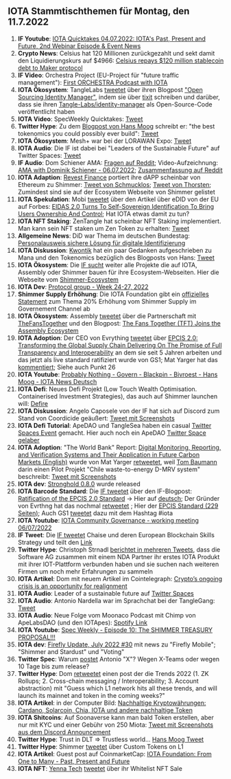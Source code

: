 ## IOTA Stammtischthemen für Montag, den 11.7.2022

1. **IF Youtube**: [IOTA Quicktakes 04.07.2022: IOTA's Past, Present and Future, 2nd Webinar Episode & Event News](https://www.youtube.com/watch?v=N4JjTWBEAGs)
2. **Crypto News**: Celsius hat 120 Millionen zurückgezahlt und sekt damit den Liquidierungskurs auf $4966: [Celsius repays $120 million stablecoin debt to Maker protocol](https://www.theblock.co/post/155751/celsius-repays-120-million-stablecoin-debt-to-maker-protocol?utm_source=twitter&utm_medium=social)
3. **IF Video**: Orchestra Project (EU-Project für "future traffic management"): [First ORCHESTRA Podcast with IOTA](https://orchestra2020.eu/first-orchestra-podcast-with-iota/)
4. **IOTA Ökosystem**: TangleLabs [tweetet](https://twitter.com/Tangle_Labs/status/1543982686246780929?s=20&t=d-WHuo7iaKFkf8PJ0AyMFw) über ihren Blogpost ["Open Sourcing Identity Manager"](https://blog.tanglelabs.io/identitymanager-release/), indem sie über [tixit](https://tixit.live/) schreiben und darüber, dass sie ihren [Tangle-Labs/identity-manager](https://github.com/Tangle-Labs/identity-manager) als Open-Source-Code veröffentlicht haben
5. **IOTA Video**: SpecWeekly Quicktakes: [Tweet](https://twitter.com/SpecWeekly/status/1544222552779739136?s=20&t=d-WHuo7iaKFkf8PJ0AyMFw)
6. **Twitter Hype**: Zu dem [Blogpost von Hans Moog](https://husqy.medium.com/the-trust-machine-part5-dlts-existential-crisis-tokenomics-and-mana-645a2ae8dbd8) schreibt er: "the best tokenomics you could possibly ever build": [Tweet](https://twitter.com/hus_qy/status/1543962580380696576?s=20&t=d-WHuo7iaKFkf8PJ0AyMFw)
7. **IOTA Ökosystem**: Mesh+ war bei der LORAWAN Expo: [Tweet](https://twitter.com/ChirpIoT/status/1534190679945105410?s=20&t=LS-6JQXazG9khIJAQtb5oA)
8. **IOTA Audio**: Die IF ist dabei bei "Leaders of the Sustainable Future" auf Twitter Spaces: [Tweet](https://twitter.com/iota/status/1544245959378587648?s=20&t=d-WHuo7iaKFkf8PJ0AyMFw)
9. **IF Audio**: Dom Schiener AMA: [Fragen auf Reddit](https://www.reddit.com/r/Iota/comments/vr47c5/ama_with_dominik_schiener_july_6th_2022/); Video-Aufzeichnung: [AMA with Dominik Schiener - 06.07.2022](https://www.youtube.com/watch?v=cn6wsSN_9hk); [Zusammenfassung auf Reddit](https://www.reddit.com/r/Iota/comments/vsx72q/daily_degen_newsletter_presents_summary_of_iota/)
10. **IOTA Adaption**: [Revest Finance](https://twitter.com/RevestFinance) portiert ihre dAPP scheinbar von Ethereum zu Shimmer: [Tweet von Schmucklos](https://twitter.com/Schmucklos_/status/1544395337586057219?s=20); [Tweet von Thorsten](https://twitter.com/theissler/status/1544369482533052424?s=20); Zumindest sind sie auf der Ecosystem Webseite von Shimmer gelistet
11. **IOTA Spekulation**: Mobi [tweetet](https://twitter.com/dltMOBI/status/1544446873397628929?s=20) über den Artikel über eDID von der EU auf Forbes: [EIDAS 2.0 Turns To Self-Sovereign Identification To Bring Users Ownership And Control](https://www.forbes.com/sites/alastairjohnson/2022/07/05/eidas-20-turns-to-self-sovereign-identification-to-bring-users-ownership-and-control/?sh=fc189597f07e); Hat IOTA etwas damit zu tun?
12. **IOTA NFT Staking**: ZenTangle hat scheinbar NFT Staking implementiert. Man kann sein NFT staken um Zen Token zu erhalten: [Tweet](https://twitter.com/zentangle_io/status/1544407863778373632?s=20)
13. **Allgemeine News**: DiD war Thema im deutschen Bundestag: [Personalausweis sichere Lösung für digitale Identifizierung](https://www.bundestag.de/dokumente/textarchiv/2022/kw27-pa-digitales-identitaeten-901172)
14. **IOTA Diskussion**: [Kwontik](https://twitter.com/Kwontik) hat ein paar Gedanken aufgeschrieben zu Mana und den Tokenomics bezüglich des Blogposts von Hans: [Tweet](https://twitter.com/Kwontik/status/1544447882308325377?s=20&t=4WXZdcgVpzzcLtN1GGYnvg)
15. **IOTA Ökosystem**: Die [IF sucht](https://twitter.com/iota/status/1544410795525775360?s=20&t=4WXZdcgVpzzcLtN1GGYnvg) weiter alle Projekte die auf IOTA, Assembly oder Shimmer bauen für ihre Ecosystem-Webseiten. Hier die Webseite vom [Shimmer-Ecosystem](https://shimmer.network/ecosystem)
16. **IOTA Dev**: [Protocol group - Week 24-27, 2022](https://github.com/iotaledger/research-updates/discussions/41)
17. **Shimmer Supply Erhöhung**: Die IOTA Foundation gibt ein [offizielles Statement](https://govern.iota.org/t/discussion-follow-up-proposal-to-the-establishment-of-a-shimmer-ecosystem-fund/1315/49) zum Thema 20% Erhöhung vom Shimmer Supply im Governement Channel ab
18. **IOTA Ökosystem**: Assembly [tweetet](https://twitter.com/assembly_net/status/1544667494698344449?s=20&t=_ojBA7Cuoqx7mJbx5HXKKA) über die Partnerschaft mit [TheFansTogether](https://twitter.com/TheFansTogether) und den Blogpost: [The Fans Together (TFT) Joins the Assembly Ecosystem](https://blog.assembly.sc/the-fans-together-tft-joins-the-assembly-ecosystem/)
19. **IOTA Adoption**: Der CEO von Evrything [tweetet](https://twitter.com/domguinard/status/1544731021656170498?s=20&t=2tvOwQaUWMNVifrBULcXCg) über [EPCIS 2.0: Transforming the Global Supply Chain Delivering On The Promise of Full Transparency and Interoperability](https://domguinard.medium.com/epcis-2-0-transforming-the-global-supply-chain-delivering-on-the-promise-of-full-transparency-and-2713b1194a3f) an dem sie seit 5 Jahren arbeiten und das jetzt als live standard ratifiziert wurde von GS1; Mat Yarger hat das [kommentiert](https://twitter.com/Mat_Yarger/status/1544778735093678080?s=20&t=2tvOwQaUWMNVifrBULcXCg); Siehe auch Punkt 26
20. **IOTA Youtube**: [Probably Nothing - Govern - Blackpin - Bivroest - Hans Moog - IOTA News Deutsch](https://www.youtube.com/watch?app=desktop&v=Kw43PXzyjFA)
21. **IOTA Defi**: Neues Defi Projekt (Low Touch Wealth Optimisation. Containerised Investment Strategies), das auch auf Shimmer launchen will: [Defire](https://twitter.com/DeFIRE_org/status/1542490030173818881?s=20&t=2tvOwQaUWMNVifrBULcXCg)
22. **IOTA Diskussion**: Angelo Caposele von der IF hat sich auf Discord zum Stand von Coordicide geäußert: [Tweet mit Screenshots](https://twitter.com/Vrom14286662/status/1544775295495970816?s=20&t=2tvOwQaUWMNVifrBULcXCg)
23. **IOTA Defi Tutorial**: ApeDAO und TangleSea haben ein casual [Twitter Spaces Event](https://twitter.com/ApeLabsEdu/status/1544717229194969089?s=20&t=2tvOwQaUWMNVifrBULcXCg) gemacht. Hier auch noch ein ApeDAO [Twitter Space gelaber](https://twitter.com/iotapes/status/1545454004385218565?s=20&t=pvu18sPTGhsFOpxqQ6Z4Ng)
24. **IOTA Adoption**: "The World Bank" Report: [Digital Monitoring, Reporting, and Verification Systems and Their Application in Future Carbon Markets (English)](https://documents.worldbank.org/en/publication/documents-reports/documentdetail/099605006272210909/idu0ca02ce8009a2404bb70bb6d0233b54ffad5e) wurde von Mat Yarger [retweetet](https://twitter.com/Mat_Yarger/status/1544778030765297665?s=20&t=2tvOwQaUWMNVifrBULcXCg), weil [Tom Baumann](https://twitter.com/TomTC4TC/status/1542550776827899904?s=20&t=2tvOwQaUWMNVifrBULcXCg) darin einen Pilot Projekt "Chile waste-to-energy D-MRV system" beschreibt: [Tweet mit Screenshots](https://twitter.com/Vrom14286662/status/1544601652186988545?s=20&t=2tvOwQaUWMNVifrBULcXCg)
25. **IOTA dev**:  [Stronghold 0.8.0](https://github.com/iotaledger/stronghold.rs) wurde released
26. **IOTA Barcode Standard**: Die [IF tweetet](https://twitter.com/iota/status/1544969503083216897?s=20&t=WxidU_k1WbInz-AI-kP_wA) über den IF-Blogpost: [Ratification of the EPCIS 2.0 Standard](https://blog.iota.org/ratification-of-epcis-2-0/) -> Hier auf [deutsch](https://iota-kurs.de/ratifizierung-des-epcis-2-0-standards/); Der Gründer von Evrthng hat das nochmal [retweetet](https://twitter.com/domguinard/status/1544972613075746817?s=20&t=aUzzU4iEZLGjZ9z9rIN0Ng) ; Hier der [EPCIS Standard (229 Seiten)](https://ref.gs1.org/standards/epcis/); Auch GS1 [tweetet](https://twitter.com/gs1/status/1545362082106937348?s=20&t=pvu18sPTGhsFOpxqQ6Z4Ng) dazu mit dem Hashtag #iota
27. **IOTA Youtube**: [IOTA Community Governance - working meeting 06/07/2022](https://www.youtube.com/watch?v=ZFd9GpKpEyA)
28. **IF Tweet**: Die [IF tweetet](https://twitter.com/iota/status/1544969494233227264?s=20&t=WxidU_k1WbInz-AI-kP_wA) Chaise und deren European Blockchain Skills Strategy und teilt den [Link](https://chaise-blockchainskills.eu/chaise-releases-its-blockchain-skills-strategy-to-position-the-eu-at-the-forefront-of-blockchain-innovation-uptake/)
29. **Twitter Hype**: Christoph Strnadl [berichtet in mehreren Tweets](https://twitter.com/archimate/status/1545040543763181568?s=20&t=WxidU_k1WbInz-AI-kP_wA), dass die Software AG zusammen mit einem NDA Partner ihr erstes IOTA Produkt mit ihrer IOT-Plattform verbunden haben und sie suchen nach weiteren Firmen um noch mehr Erfahrungen zu sammeln
30. **IOTA Artikel**: Dom mit neuem Artikel im Cointelegraph: [Crypto’s ongoing crisis is an opportunity for realignment](https://cointelegraph.com/news/crypto-s-ongoing-crisis-is-an-opportunity-for-realignment)
31. **IOTA Audio**: Leader of a sustainable future auf [Twitter Spaces](https://twitter.com/blockleaders/status/1543925928165769219?s=20&t=aUzzU4iEZLGjZ9z9rIN0Ng)
32. **IOTA Audio**: Antonio Nardella war im Sprachchat bei der TangleGang: [Tweet](https://twitter.com/GangTangleTalk/status/1545020900017426442?s=20&t=xhdXY9w3GAe584QyhzzoTA)
33. **IOTA Audio**: Neue Folge vom Moonaco Podcast mit Chimp von ApeLabsDAO (und den IOTApes): [Spotify Link](https://open.spotify.com/episode/75csncaGJyWfd1mzuFplOA?si=5vxCUiMtRwaqELTN_g5-UA&nd=1)
34. **IOTA Youtube**: [Spec Weekly - Episode 10: The SHIMMER TREASURY PROPOSAL!!!](https://www.youtube.com/watch?v=xGbF1hYGTF0&feature=youtu.be)
35. **IOTA dev**: [Firefly Update, July 2022 #30](https://github.com/iotaledger/engineering-updates/discussions/30) mit news zu "Firefly Mobile"; "Shimmer and Stardust" und "Voting"
36. **Twitter Spec**: Warum [postet](https://twitter.com/antonionardella/status/1545297236191596545?s=20&t=pvu18sPTGhsFOpxqQ6Z4Ng) Antonio "X"? Wegen X-Teams oder wegen 10 Tage bis zum release?
37. **Twitter Hype**: Dom [retweetet](https://twitter.com/DomSchiener/status/1545084308200849408?s=20&t=pvu18sPTGhsFOpxqQ6Z4Ng) einen post der die Trends 2022 (1. ZK Rollups; 2. Cross-chain messaging / Interoperability; 3. Account abstraction) mit "Guess which L1 network hits all these trends, and will launch its mainnet and token in the coming weeks?"
38. **IOTA Artikel**: in der Computer Bild: [Nachhaltige Kryptowährungen: Cardano, Solarcoin, Chia, IOTA und andere nachhaltige Token](https://www.computerbild.de/artikel/cb-Tipps-Finanzen-Nachhaltige-Kryptowaehrungen-30841373.html)
39. **IOTA Shitcoins**: Auf Soonaverse kann man bald Token erstellen, aber nur mit KYC und einer Gebühr von 250 Miota: [Tweet mit Screenshots aus dem Discord Announcement](https://twitter.com/Vrom14286662/status/1545660173758435329?s=20&t=pvu18sPTGhsFOpxqQ6Z4Ng)
40. **Twitter Hype**: Trust in DLT => Trustless world... [Hans Moog Tweet](https://twitter.com/hus_qy/status/1545603824995520513?s=20&t=pvu18sPTGhsFOpxqQ6Z4Ng)
41. **Twitter Hype**: Shimmer [tweetet](https://twitter.com/shimmernet/status/1545437658410795011?s=20&t=pvu18sPTGhsFOpxqQ6Z4Ng) über Custom Tokens on L1
42. **IOTA Artikel**: Guest post auf CoinmarketCap: [IOTA Foundation: From One to Many - Past, Present and Future](https://coinmarketcap.com/community/articles/30764)
43. **IOTA NFT**: [Yenna Tech](https://yenna.tech/) [tweetet](https://twitter.com/YennaTech/status/1545136122937757698?s=20&t=pvu18sPTGhsFOpxqQ6Z4Ng) über ihr Whitelist NFT Sale



